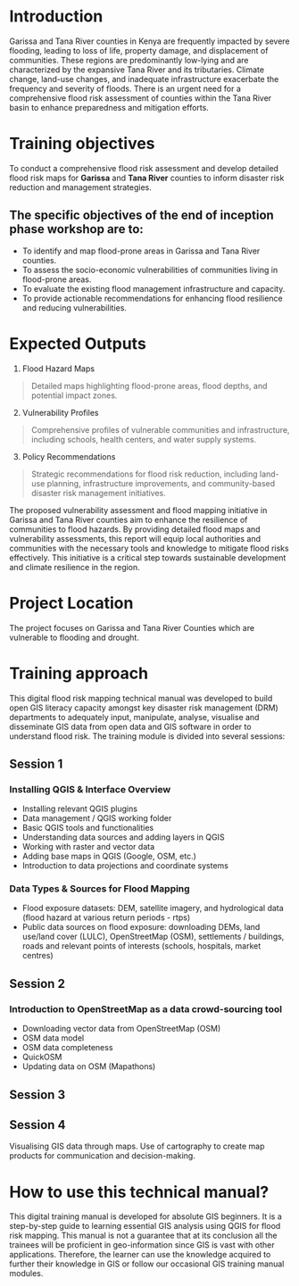 # Introduction
Garissa and Tana River counties in Kenya are frequently impacted by severe flooding, leading to loss of life, property damage, and displacement of communities. These regions are predominantly low-lying and are characterized by the expansive Tana River and its tributaries. Climate change, land-use changes, and inadequate infrastructure exacerbate the frequency and severity of floods. There is an urgent need for a comprehensive flood risk assessment of counties within the Tana River basin to enhance preparedness and mitigation efforts.

# Training objectives
To conduct a comprehensive flood risk assessment and develop detailed flood risk maps for **Garissa** and **Tana River** counties to inform disaster risk reduction and management strategies. 

## The specific objectives of the end of inception phase workshop are to: 
- To identify and map flood-prone areas in Garissa and Tana River counties.
- To assess the socio-economic vulnerabilities of communities living in flood-prone areas.
- To evaluate the existing flood management infrastructure and capacity.
- To provide actionable recommendations for enhancing flood resilience and reducing vulnerabilities.

# Expected Outputs
1. Flood Hazard Maps
>Detailed maps highlighting flood-prone areas, flood depths, and potential impact zones.
2. Vulnerability Profiles
>Comprehensive profiles of vulnerable communities and infrastructure, including schools, health centers, and water supply systems.
3. Policy Recommendations
>Strategic recommendations for flood risk reduction, including land-use planning, infrastructure improvements, and community-based disaster risk management initiatives.

The proposed vulnerability assessment and flood mapping initiative in Garissa and Tana River counties aim to enhance the resilience of communities to flood hazards. By providing detailed flood maps and vulnerability assessments, this report will equip local authorities and communities with the necessary tools and knowledge to mitigate flood risks effectively. This initiative is a critical step towards sustainable development and climate resilience in the region.

# Project Location
The project focuses on Garissa and Tana River Counties which are vulnerable to flooding and drought. 

# Training approach

This digital flood risk mapping technical manual was developed to build open GIS literacy capacity amongst key disaster risk management (DRM) departments to adequately input, manipulate, analyse, visualise and disseminate GIS data from open  data and GIS software in order to understand flood risk. 
The training module is divided into several sessions:

## Session 1
### Installing QGIS & Interface Overview
- Installing relevant QGIS plugins
- Data management / QGIS working folder
- Basic QGIS tools and functionalities
- Understanding data sources and adding layers in QGIS
- Working with raster and vector data
- Adding base maps in QGIS (Google, OSM, etc.)
- Introduction to data projections and coordinate systems


### Data Types & Sources for Flood Mapping
- Flood exposure datasets: DEM, satellite imagery, and hydrological data (flood hazard at various return periods - rtps)
- Public data sources on flood exposure: downloading DEMs, land use/land cover (LULC), OpenStreetMap (OSM), settlements / buildings, roads and relevant points of interests (schools, hospitals, market centres)

## Session 2
### Introduction to OpenStreetMap as a data crowd-sourcing tool
- Downloading vector data from OpenStreetMap (OSM)
- OSM data model
- OSM data completeness
- QuickOSM
- Updating data on OSM (Mapathons)

## Session 3
## Session 4
Visualising GIS data through maps. Use of cartography to create map products for communication and decision-making.

# How to use this technical manual? 
This digital training manual is developed for absolute GIS beginners. It is a step-by-step guide to  learning essential GIS analysis using QGIS for flood risk mapping. This manual is not a guarantee  that at its conclusion all the trainees will be proficient in geo-information since GIS is vast  with other applications. Therefore, the learner can use the knowledge acquired to further their knowledge in GIS or follow our occasional GIS training manual modules.


